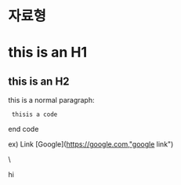 # 자료형


this is an H1
==============

this is an H2
----------------

this is a normal paragraph:
```
 thisis a code
```
end code

ex)
Link
[Google](https://google.com,"google link")

\\


hi

